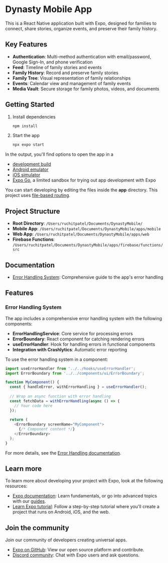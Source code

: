 # Dynasty Mobile App

This is a React Native application built with Expo, designed for families to connect, share stories, organize events, and preserve their family history.

## Key Features

- **Authentication**: Multi-method authentication with email/password, Google Sign-In, and phone verification
- **Feed**: Timeline of family stories and events
- **Family History**: Record and preserve family stories
- **Family Tree**: Visual representation of family relationships
- **Events**: Calendar view and management of family events
- **Media Vault**: Secure storage for family photos, videos, and documents

## Getting Started

1. Install dependencies

   ```bash
   npm install
   ```

2. Start the app

   ```bash
   npx expo start
   ```

In the output, you'll find options to open the app in a

- [development build](https://docs.expo.dev/develop/development-builds/introduction/)
- [Android emulator](https://docs.expo.dev/workflow/android-studio-emulator/)
- [iOS simulator](https://docs.expo.dev/workflow/ios-simulator/)
- [Expo Go](https://expo.dev/go), a limited sandbox for trying out app development with Expo

You can start developing by editing the files inside the **app** directory. This project uses [file-based routing](https://docs.expo.dev/router/introduction).

## Project Structure

- **Root Directory**: `/Users/ruchitpatel/Documents/DynastyMobile/`
- **Mobile App**: `/Users/ruchitpatel/Documents/DynastyMobile/apps/mobile`
- **Web App**: `/Users/ruchitpatel/Documents/DynastyMobile/apps/web`
- **Firebase Functions**: `/Users/ruchitpatel/Documents/DynastyMobile/apps/firebase/functions/src`

## Documentation

- [Error Handling System](./docs/ERROR_HANDLING.md): Comprehensive guide to the app's error handling

## Features

### Error Handling System

The app includes a comprehensive error handling system with the following components:

- **ErrorHandlingService**: Core service for processing errors
- **ErrorBoundary**: React component for catching rendering errors
- **useErrorHandler**: Hook for handling errors in functional components
- **Integration with Crashlytics**: Automatic error reporting

To use the error handling system in a component:

```typescript
import useErrorHandler from '../../hooks/useErrorHandler';
import ErrorBoundary from '../../components/ui/ErrorBoundary';

function MyComponent() {
  const { handleError, withErrorHandling } = useErrorHandler();
  
  // Wrap an async function with error handling
  const fetchData = withErrorHandling(async () => {
    // Your code here
  });
  
  return (
    <ErrorBoundary screenName="MyComponent">
      {/* Component content */}
    </ErrorBoundary>
  );
}
```

For more details, see the [Error Handling documentation](./docs/ERROR_HANDLING.md).

## Learn more

To learn more about developing your project with Expo, look at the following resources:

- [Expo documentation](https://docs.expo.dev/): Learn fundamentals, or go into advanced topics with our [guides](https://docs.expo.dev/guides).
- [Learn Expo tutorial](https://docs.expo.dev/tutorial/introduction/): Follow a step-by-step tutorial where you'll create a project that runs on Android, iOS, and the web.

## Join the community

Join our community of developers creating universal apps.

- [Expo on GitHub](https://github.com/expo/expo): View our open source platform and contribute.
- [Discord community](https://chat.expo.dev): Chat with Expo users and ask questions.
